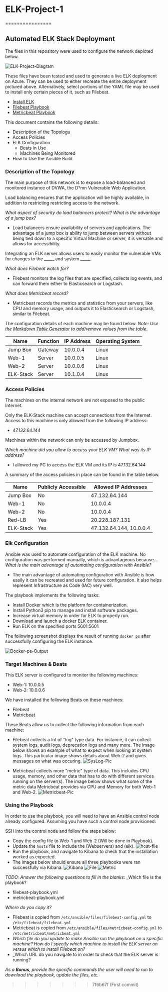 # ELK-Project-1
================
## Automated ELK Stack Deployment

The files in this repository were used to configure the network depicted below.

![ELK-Project-Diagram](Diagrams/ELK-Project-Diagram.drawio.png)

These files have been tested and used to generate a live ELK deployment on Azure. They can be used to either recreate the entire deployment pictured above. Alternatively, select portions of the YAML file may be used to install only certain pieces of it, such as Filebeat.

  - [Install ELK](/Ansible/Playbooks/install-elk.yml)
  - [Filebeat Playbook](/Ansible/Playbooks/filebeat-playbook.yml)
  - [Metricbeat Playbook](/Ansible/Playbooks/metricbeat-playbook.yml)

This document contains the following details:
- Description of the Topologu
- Access Policies
- ELK Configuration
  - Beats in Use
  - Machines Being Monitored
- How to Use the Ansible Build


### Description of the Topology

The main purpose of this network is to expose a load-balanced and monitored instance of DVWA, the D*mn Vulnerable Web Application.

Load balancing ensures that the application will be highly available, in addition to restricting restricting access to the network.

_What aspect of security do load balancers protect? What is the advantage of a jump box?_ 
- Load balancers ensure availability of servers and applications. The advantage of a jump box is ability to jump between servers without being 
  tied down to a specific Virtual Machine or server, it is versatile and allows for accessibility.

Integrating an ELK server allows users to easily monitor the vulnerable VMs for changes to the _____ and system _____.

_What does Filebeat watch for?_
- Filebeat monitors the log files that are specified, collects log events, and can forward them either to Elasticsearch or Logstash.

_What does Metricbeat record?_
- Metricbeat records the metrics and statistics from your servers, like CPU and memory usage, and outputs it to Elasticsearch or Logstash, similar to Filebeat.

The configuration details of each machine may be found below.
_Note: Use the [Markdown Table Generator](http://www.tablesgenerator.com/markdown_tables) to add/remove values from the table_.

| Name     | Function | IP Address | Operating System |
|----------|----------|------------|------------------|
| Jump Box | Gateway  | 10.0.0.4   | Linux            |
| Web-1    | Server   | 10.0.0.5   | Linux            |
| Web-2    | Server   | 10.0.0.6   | Linux            |
| ELK-Stack| Server   | 10.1.0.4   | Linux            |

### Access Policies

The machines on the internal network are not exposed to the public Internet. 

Only the ELK-Stack machine can accept connections from the Internet. Access to this machine is only allowed from the following IP address:
- _47.132.64.144_

Machines within the network can only be accessed by Jumpbox.

_Which machine did you allow to access your ELK VM? What was its IP address?_
- I allowed my PC to access the ELK VM and its IP is 47.132.64.144

A summary of the access policies in place can be found in the table below.

| Name     | Publicly Accessible | Allowed IP Addresses   |
|----------|---------------------|------------------------|
| Jump Box | No                  | 47.132.64.144          |
| Web-1    | No                  | 10.0.0.4               |
| Web-2    | No                  | 10.0.0.4               |
| Red-LB   | Yes                 | 20.228.187.131         |
| ELK-Stack| Yes                 | 47.132.64.144, 10.0.0.4|

### Elk Configuration

Ansible was used to automate configuration of the ELK machine. No configuration was performed manually, which is advantageous because...
_What is the main advantage of automating configuration with Ansible?_
- The main advantage of automating configuration with Ansible is how easily it can be recreated and used
  for future configuration. It also helps represent Infrastructure as Code (IAC) very well.

The playbook implements the following tasks:

- Install Docker which is the platform for containerization.
- Install Python3 pip to manage and install software packages.
- Increase virtual memory in order for ELK to properly run.
- Download and launch a docker ELK container.
- Run ELK on the specified ports 5601:5601

The following screenshot displays the result of running `docker ps` after successfully configuring the ELK instance.

![Docker-ps-Output](Screenshots/dockerps.png)

### Target Machines & Beats
This ELK server is configured to monitor the following machines:

- Web-1: 10.0.0.5
- Web-2: 10.0.0.6

We have installed the following Beats on these machines:

- Filebeat
- Metricbeat 

These Beats allow us to collect the following information from each machine:

- Filebeat collects a lot of "log" type data. For instance, it can collect system logs, audit logs, deprecation logs and many more. The image below shows
  an example of what to expect when looking at system logs. This particular image shows details about Web-2 and gives messages on what was occuring.
![SysLog-Pic](Screenshots/Filebeat.png)

- Metricbeat collects more "metric" type of data. This includes CPU usage, memory, and other data that has to do with different services running on the server(s).
  The image below shows what some of the metric data Metricbeat provides via CPU and Memory for both Web-1 and Web-2.
![Metricbeat-Pic](Screenshots/Metricbeat.png)

### Using the Playbook
In order to use the playbook, you will need to have an Ansible control node already configured. Assuming you have such a control node provisioned: 

SSH into the control node and follow the steps below:
- Copy the config file to Web-1 and Web-2 (Will be done in Playbook).
- Update the `hosts` file to include the (Webservers) and (elk).
![host-file](Screenshots/Project1.5.png)
- Run the playbook, and navigate to Kibana to check that the installation worked as expected.
- The images below should ensure all three playbooks were ran successfully via Kibana:
![Kibana](Screenshots/Project1.7.png)
![File](Screenshots/Project1.8.png)
![Metric](Screenshots/Project1.9.png)

_TODO: Answer the following questions to fill in the blanks:_
_Which file is the playbook?

- filebeat-playbook.yml
- metricbeat-playbook.yml
 
_Where do you copy it?_

- Filebeat is copied from `/etc/ansible/files/filebeat-config.yml` to `/etc/filebeat/filebeat.yml`
- Metricbeat is copied from `/etc/ansible/files/metricbeat-config.yml` to `/etc/metricbeat/metricbeat.yml` 
- _Which file do you update to make Ansible run the playbook on a specific machine? How do I specify which machine to install the ELK server on versus which to install Filebeat on?_
- _Which URL do you navigate to in order to check that the ELK server is running?

_As a **Bonus**, provide the specific commands the user will need to run to download the playbook, update the files, etc._
>>>>>>> 7f6b67f (First commit)
